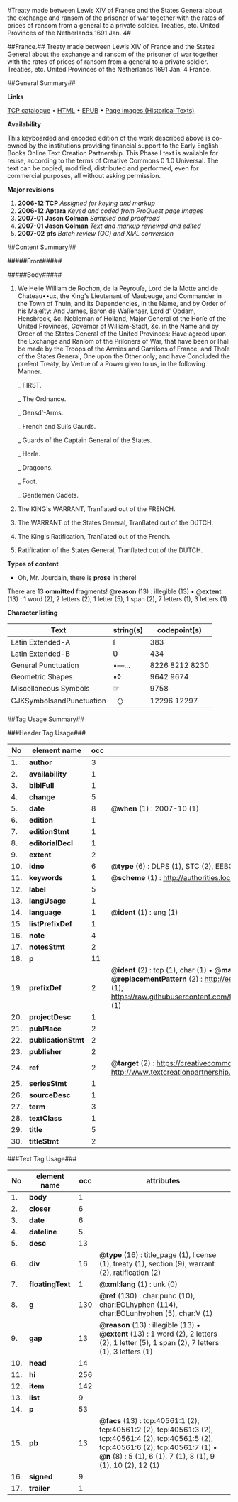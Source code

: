 #Treaty made between Lewis XIV of France and the States General about the exchange and ransom of the prisoner of war together with the rates of prices of ransom from a general to a private soldier. Treaties, etc. United Provinces of the Netherlands 1691 Jan. 4#

##France.##
Treaty made between Lewis XIV of France and the States General about the exchange and ransom of the prisoner of war together with the rates of prices of ransom from a general to a private soldier.
Treaties, etc. United Provinces of the Netherlands 1691 Jan. 4
France.

##General Summary##

**Links**

[TCP catalogue](http://www.ota.ox.ac.uk/tcp/)  • 
[HTML](http://tei.it.ox.ac.uk/tcp/Texts-HTML/free/A49/A49236.html)  • 
[EPUB](http://tei.it.ox.ac.uk/tcp/Texts-EPUB/free/A49/A49236.epub) • 
[Page images (Historical Texts)](https://data.historicaltexts.jisc.ac.uk/view?pubId=eebo-07940190e&pageId=eebo-07940190e-40561-1)

**Availability**

This keyboarded and encoded edition of the
	       work described above is co-owned by the institutions
	       providing financial support to the Early English Books
	       Online Text Creation Partnership. This Phase I text is
	       available for reuse, according to the terms of Creative
	       Commons 0 1.0 Universal. The text can be copied,
	       modified, distributed and performed, even for
	       commercial purposes, all without asking permission.

**Major revisions**

1. __2006-12__ __TCP__ *Assigned for keying and markup*
1. __2006-12__ __Aptara__ *Keyed and coded from ProQuest page images*
1. __2007-01__ __Jason Colman__ *Sampled and proofread*
1. __2007-01__ __Jason Colman__ *Text and markup reviewed and edited*
1. __2007-02__ __pfs__ *Batch review (QC) and XML conversion*

##Content Summary##

#####Front#####

#####Body#####

1. We Helie William de Rochon, de la Peyrouſe, Lord de la Motte and de Chateau••ux,
the King's Lieutenant of Maubeuge, and Commander in the Town of Thuin, and its Dependencies,
in the Name, and by Order of his Majeſty: And James, Baron de Waſſenaer, Lord d' Obdam, Hensbrock,
&c. Nobleman of Holland, Major General of the Horſe of the United Provinces, Governor of William-Stadt,
&c. in the Name and by Order of the States General of the United Provinces: Have agreed upon the
Exchange and Ranſom of the Priſoners of War, that have been or ſhall be made by the Troops of the Armies
and Garriſons of France, and Thoſe of the States General, One upon the Other only; and have Concluded the
preſent Treaty, by Vertue of a Power given to us, in the following Manner.

    _ FIRST.

    _ The Ordnance.

    _ Gensd'-Arms.

    _ French and Suiſs Gaurds.

    _ Guards of the Captain General of the
States.

    _ Horſe.

    _ Dragoons.

    _ Foot.

    _ Gentlemen Cadets.

1. The KING's WARRANT, Tranſlated out
of the FRENCH.

1. The WARRANT of the States General, Tranſlated
out of the DƲTCH.

1. The King's Ratification, Tranſlated out of the French.

1. Ratification of the States General, Tranſlated out of
the DUTCH.

**Types of content**

  * Oh, Mr. Jourdain, there is **prose** in there!

There are 13 **ommitted** fragments! 
 @__reason__ (13) : illegible (13)  •  @__extent__ (13) : 1 word (2), 2 letters (2), 1 letter (5), 1 span (2), 7 letters (1), 3 letters (1)

**Character listing**


|Text|string(s)|codepoint(s)|
|---|---|---|
|Latin Extended-A|ſ|383|
|Latin Extended-B|Ʋ|434|
|General Punctuation|•—…|8226 8212 8230|
|Geometric Shapes|▪◊|9642 9674|
|Miscellaneous Symbols|☞|9758|
|CJKSymbolsandPunctuation|〈〉|12296 12297|

##Tag Usage Summary##

###Header Tag Usage###

|No|element name|occ|attributes|
|---|---|---|---|
|1.|__author__|3||
|2.|__availability__|1||
|3.|__biblFull__|1||
|4.|__change__|5||
|5.|__date__|8| @__when__ (1) : 2007-10 (1)|
|6.|__edition__|1||
|7.|__editionStmt__|1||
|8.|__editorialDecl__|1||
|9.|__extent__|2||
|10.|__idno__|6| @__type__ (6) : DLPS (1), STC (2), EEBO-CITATION (1), OCLC (1), VID (1)|
|11.|__keywords__|1| @__scheme__ (1) : http://authorities.loc.gov/ (1)|
|12.|__label__|5||
|13.|__langUsage__|1||
|14.|__language__|1| @__ident__ (1) : eng (1)|
|15.|__listPrefixDef__|1||
|16.|__note__|4||
|17.|__notesStmt__|2||
|18.|__p__|11||
|19.|__prefixDef__|2| @__ident__ (2) : tcp (1), char (1)  •  @__matchPattern__ (2) : ([0-9\-]+):([0-9IVX]+) (1), (.+) (1)  •  @__replacementPattern__ (2) : http://eebo.chadwyck.com/downloadtiff?vid=$1&page=$2 (1), https://raw.githubusercontent.com/textcreationpartnership/Texts/master/tcpchars.xml#$1 (1)|
|20.|__projectDesc__|1||
|21.|__pubPlace__|2||
|22.|__publicationStmt__|2||
|23.|__publisher__|2||
|24.|__ref__|2| @__target__ (2) : https://creativecommons.org/publicdomain/zero/1.0/ (1), http://www.textcreationpartnership.org/docs/. (1)|
|25.|__seriesStmt__|1||
|26.|__sourceDesc__|1||
|27.|__term__|3||
|28.|__textClass__|1||
|29.|__title__|5||
|30.|__titleStmt__|2||


###Text Tag Usage###

|No|element name|occ|attributes|
|---|---|---|---|
|1.|__body__|1||
|2.|__closer__|6||
|3.|__date__|6||
|4.|__dateline__|5||
|5.|__desc__|13||
|6.|__div__|16| @__type__ (16) : title_page (1), license (1), treaty (1), section (9), warrant (2), ratification (2)|
|7.|__floatingText__|1| @__xml:lang__ (1) : unk (0)|
|8.|__g__|130| @__ref__ (130) : char:punc (10), char:EOLhyphen (114), char:EOLunhyphen (5), char:V (1)|
|9.|__gap__|13| @__reason__ (13) : illegible (13)  •  @__extent__ (13) : 1 word (2), 2 letters (2), 1 letter (5), 1 span (2), 7 letters (1), 3 letters (1)|
|10.|__head__|14||
|11.|__hi__|256||
|12.|__item__|142||
|13.|__list__|9||
|14.|__p__|53||
|15.|__pb__|13| @__facs__ (13) : tcp:40561:1 (2), tcp:40561:2 (2), tcp:40561:3 (2), tcp:40561:4 (2), tcp:40561:5 (2), tcp:40561:6 (2), tcp:40561:7 (1)  •  @__n__ (8) : 5 (1), 6 (1), 7 (1), 8 (1), 9 (1), 10 (2), 12 (1)|
|16.|__signed__|9||
|17.|__trailer__|1||

